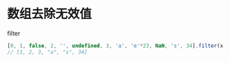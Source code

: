 # 数组去除无效值

filter

```js
[0, 1, false, 2, '', undefined, 3, 'a', 'e'*23, NaN, 's', 34].filter(x => x)
// [1, 2, 3, "a", "s", 34]
```
